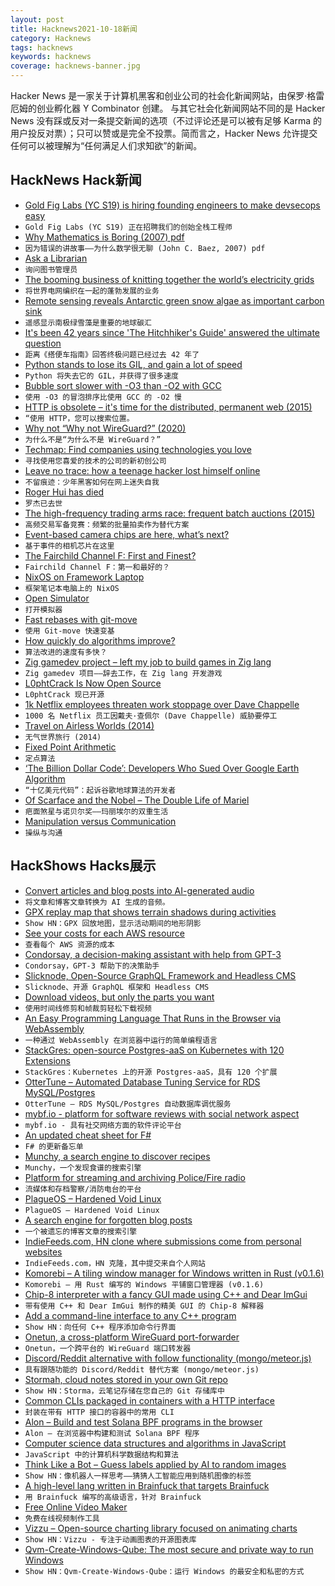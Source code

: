 ```yaml
---
layout: post
title: Hacknews2021-10-18新闻
category: Hacknews
tags: hacknews
keywords: hacknews
coverage: hacknews-banner.jpg
---
```


Hacker News 是一家关于计算机黑客和创业公司的社会化新闻网站，由保罗·格雷厄姆的创业孵化器 Y Combinator 创建。
与其它社会化新闻网站不同的是 Hacker News 没有踩或反对一条提交新闻的选项（不过评论还是可以被有足够 Karma 的用户投反对票）；只可以赞或是完全不投票。简而言之，Hacker News 允许提交任何可以被理解为“任何满足人们求知欲”的新闻。

## HackNews Hack新闻


- [Gold Fig Labs (YC S19) is hiring founding engineers to make devsecops easy](https://www.goldfiglabs.com/team/)
- `Gold Fig Labs (YC S19) 正在招聘我们的创始全栈工程师`
- [Why Mathematics is Boring (2007) pdf](https://math.ucr.edu/home/baez/boring.pdf)
- `因为错误的讲故事——为什么数学很无聊 (John C. Baez, 2007) pdf`
- [Ask a Librarian](https://ask.loc.gov/)
- `询问图书管理员`
- [The booming business of knitting together the world’s electricity grids](https://www.economist.com/business/2021/10/16/the-booming-business-of-knitting-together-the-worlds-electricity-grids)
- `将世界电网编织在一起的蓬勃发展的业务`
- [Remote sensing reveals Antarctic green snow algae as important carbon sink](https://www.nature.com/articles/s41467-020-16018-w)
- `遥感显示南极绿雪藻是重要的地球碳汇`
- [It's been 42 years since 'The Hitchhiker's Guide' answered the ultimate question](https://www.npr.org/2021/10/17/1046593657/its-been-42-years-since-the-hitchhikers-guide-answered-the-ultimate-question)
- `距离《搭便车指南》回答终极问题已经过去 42 年了`
- [Python stands to lose its GIL, and gain a lot of speed](https://www.infoworld.com/article/3637073/python-stands-to-lose-its-gil-and-gain-a-lot-of-speed.html)
- `Python 将失去它的 GIL，并获得了很多速度`
- [Bubble sort slower with -O3 than -O2 with GCC](https://stackoverflow.com/questions/69503317/bubble-sort-slower-with-o3-than-o2-with-gcc)
- `使用 -O3 的冒泡排序比使用 GCC 的 -O2 慢`
- [HTTP is obsolete – it's time for the distributed, permanent web (2015)](https://ipfs.io/ipfs/QmNhFJjGcMPqpuYfxL62VVB9528NXqDNMFXiqN5bgFYiZ1/its-time-for-the-permanent-web.html)
- `“使用 HTTP，您可以搜索位置。`
- [Why not “Why not WireGuard?” (2020)](https://tailscale.com/blog/why-not-why-not-wireguard/)
- `为什么不是“为什么不是 WireGuard？”`
- [Techmap: Find companies using technologies you love](https://techmap.io/)
- `寻找使用您喜爱的技术的公司的新初创公司`
- [Leave no trace: how a teenage hacker lost himself online](https://www.theguardian.com/technology/2021/oct/14/leave-no-trace-how-a-teenage-hacker-lost-himself-online)
- `不留痕迹：少年黑客如何在网上迷失自我`
- [Roger Hui has died](http://jsoftware.com/pipermail/programming/2021-October/059091.html)
- `罗杰已去世`
- [The high-frequency trading arms race: frequent batch auctions (2015)](https://academic.oup.com/qje/article/130/4/1547/1916146)
- `高频交易军备竞赛：频繁的批量拍卖作为替代方案`
- [Event-based camera chips are here, what’s next?](https://spectrum.ieee.org/event-based-camera-chips)
- `基于事件的相机芯片在这里`
- [The Fairchild Channel F: First and Finest?](https://nicole.express/2021/the-most-unfair-child.html)
- `Fairchild Channel F：第一和最好的？`
- [NixOS on Framework Laptop](http://kvark.github.io/linux/framework/2021/10/17/framework-nixos.html)
- `框架笔记本电脑上的 NixOS`
- [Open Simulator](http://opensimulator.org/wiki/Main_Page)
- `打开模拟器`
- [Fast rebases with git-move](https://blog.waleedkhan.name/in-memory-rebases/)
- `使用 Git-move 快速变基`
- [How quickly do algorithms improve?](https://news.mit.edu/2021/how-quickly-do-algorithms-improve-0920)
- `算法改进的速度有多快？`
- [Zig gamedev project – left my job to build games in Zig lang](https://github.com/michal-z/zig-gamedev)
- `Zig gamedev 项目——辞去工作，在 Zig lang 开发游戏`
- [L0phtCrack Is Now Open Source](https://l0phtcrack.gitlab.io/)
- `L0phtCrack 现已开源`
- [1k Netflix employees threaten work stoppage over Dave Chappelle](https://thinkcivics.com/1000-netflix-employees-threaten-work-stoppage-over-dave-chappelle/)
- `1000 名 Netflix 员工因戴夫·查佩尔 (Dave Chappelle) 威胁要停工`
- [Travel on Airless Worlds (2014)](http://hopsblog-hop.blogspot.com/2014/06/travel-on-airless-worlds.html)
- `无气世界旅行 (2014)`
- [Fixed Point Arithmetic](https://vha3.github.io/FixedPoint/FixedPoint.html)
- `定点算法`
- [‘The Billion Dollar Code’: Developers Who Sued Over Google Earth Algorithm](https://decider.com/2021/10/07/the-billion-dollar-code-netflix-review/)
- `“十亿美元代码”：起诉谷歌地球算法的开发者`
- [Of Scarface and the Nobel – The Double Life of Mariel](https://adamtooze.com/2021/10/12/chartbook-45-of-scarface-the-nobel-the-double-life-of-mariel/)
- `疤面煞星与诺贝尔奖——玛丽埃尔的双重生活`
- [Manipulation versus Communication](http://charltonteaching.blogspot.com/2021/09/what-is-meaning-of-establishment.html)
- `操纵与沟通`


## HackShows Hacks展示

- [ Convert articles and blog posts into AI-generated audio](https://blogaudio.co/)
- `将文章和博客文章转换为 AI 生成的音频。`
- [ GPX replay map that shows terrain shadows during activities](https://shademap.app/gpxreplay/)
- `Show HN：GPX 回放地图，显示活动期间的地形阴影`
- [ See your costs for each AWS resource](https://www.vantage.sh/features/advanced-analytics)
- `查看每个 AWS 资源的成本`
- [ Condorsay, a decision-making assistant with help from GPT-3](https://condorsay.com)
- `Condorsay，GPT-3 帮助下的决策助手`
- [ Slicknode, Open-Source GraphQL Framework and Headless CMS](https://github.com/slicknode/slicknode)
- `Slicknode、开源 GraphQL 框架和 Headless CMS`
- [ Download videos, but only the parts you want](https://videodownloadtool.io)
- `使用时间线修剪和帧裁剪轻松下载视频`
- [ An Easy Programming Language That Runs in the Browser via WebAssembly](https://easylang.online/ide/)
- `一种通过 WebAssembly 在浏览器中运行的简单编程语言`
- [ StackGres: open-source Postgres-aaS on Kubernetes with 120 Extensions](https://stackgres.io/)
- `StackGres：Kubernetes 上的开源 Postgres-aaS，具有 120 个扩展`
- [ OtterTune – Automated Database Tuning Service for RDS MySQL/Postgres](item?id=28868382)
- `OtterTune – RDS MySQL/Postgres 自动数据库调优服务`
- [ mybf.io - platform for software reviews with social network aspect](item?id=28870006)
- `mybf.io - 具有社交网络方面的软件评论平台`
- [ An updated cheat sheet for F#](https://github.com/adelarsq/fsharp-cheatsheet)
- `F# 的更新备忘单`
- [ Munchy, a search engine to discover recipes](https://joinmunchy.com/)
- `Munchy，一个发现食谱的搜索引擎`
- [ Platform for streaming and archiving Police/Fire radio](https://github.com/openmhz/trunk-server)
- `流媒体和存档警察/消防电台的平台`
- [ PlagueOS – Hardened Void Linux](https://git.envs.net/whichdoc/plagueos)
- `PlagueOS – Hardened Void Linux`
- [ A search engine for forgotten blog posts](https://lindylearn.io/blogs)
- `一个被遗忘的博客文章的搜索引擎`
- [ IndieFeeds.com, HN clone where submissions come from personal websites](https://indiefeeds.com/)
- `IndieFeeds.com，HN 克隆，其中提交来自个人网站`
- [ Komorebi – A tiling window manager for Windows written in Rust (v0.1.6)](https://github.com/LGUG2Z/komorebi/releases/tag/v0.1.6)
- `Komorebi – 用 Rust 编写的 Windows 平铺窗口管理器 (v0.1.6)`
- [ Chip-8 interpreter with a fancy GUI made using C++ and Dear ImGui](https://github.com/gargakshit/chip-8)
- `带有使用 C++ 和 Dear ImGui 制作的精美 GUI 的 Chip-8 解释器`
- [ Add a command-line interface to any C++ program](https://github.com/empirical-soft/command-interface)
- `Show HN：向任何 C++ 程序添加命令行界面`
- [ Onetun, a cross-platform WireGuard port-forwarder](https://github.com/aramperes/onetun)
- `Onetun，一个跨平台的 WireGuard 端口转发器`
- [ Discord/Reddit alternative with follow functionality (mongo/meteor.js)](https://www.heahy.com)
- `具有跟随功能的 Discord/Reddit 替代方案 (mongo/meteor.js)`
- [ Stormah, cloud notes stored in your own Git repo](https://stormah.com/)
- `Show HN：Storma，云笔记存储在您自己的 Git 存储库中`
- [ Common CLIs packaged in containers with a HTTP interface](https://github.com/openfaas/store-functions)
- `封装在带有 HTTP 接口的容器中的常用 CLI`
- [ Alon – Build and test Solana BPF programs in the browser](https://github.com/lithdew/alon)
- `Alon – 在浏览器中构建和测试 Solana BPF 程序`
- [ Computer science data structures and algorithms in JavaScript](https://github.com/i5ik/cs.js)
- `JavaScript 中的计算机科学数据结构和算法`
- [ Think Like a Bot – Guess labels applied by AI to random images](https://www.thinklikeabot.com/)
- `Show HN：像机器人一样思考——猜猜人工智能应用到随机图像的标签`
- [ A high-level lang written in Brainfuck that targets Brainfuck](https://github.com/fabrv/brasic)
- `用 Brainfuck 编写的高级语言，针对 Brainfuck`
- [ Free Online Video Maker](https://video.dropbg.com/#/home)
- `免费在线视频制作工具`
- [ Vizzu – Open-source charting library focused on animating charts](https://lib.vizzuhq.com/)
- `Show HN：Vizzu - 专注于动画图表的开源图表库`
- [ Qvm-Create-Windows-Qube: The most secure and private way to run Windows](https://github.com/elliotkillick/qvm-create-windows-qube)
- `Show HN：Qvm-Create-Windows-Qube：运行 Windows 的最安全和私密的方式`

